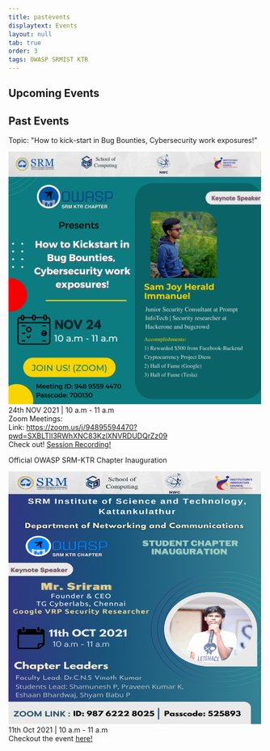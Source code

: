 ```yaml
---
title: pastevents
displaytext: Events
layout: null
tab: true
order: 3
tags: OWASP SRMIST KTR
---
```

## Upcoming Events


## Past Events
Topic: "How to kick-start in Bug Bounties, Cybersecurity work exposures!" <br>

<img src="assets/images/poster social handles.png" width="500" height="500"> <br>
24th NOV 2021 | 10 a.m - 11 a.m <br>
Zoom Meetings: <br>
Link: https://zoom.us/j/94895594470?pwd=SXBLTlI3RWhXNC83KzlXNVRDUDQrZz09 <br>
Check out! <a href="https://youtu.be/6We5iBWdCHA" target="_blank">Session Recording! </a><br>

Official OWASP SRM-KTR Chapter Inauguration 

<img src="assets/images/poster inauguration final.png" width="500" height="500"> <br>
11th Oct 2021 | 10 a.m - 11 a.m <br>
Checkout the event <a href="https://www.youtube.com/watch?v=JOtO1tOjHqw&t=1646s&ab_channel=OWASPSRMIST-KTR">here!</a>
                                                                     

